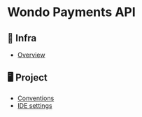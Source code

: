 # Wondo Payments API

## 🚀 Infra

- [Overview](/infra/docs/overview.md)

## 🖥 Project

- [Conventions](/project/docs/conventions.md)
- [IDE settings](/project/docs/ide-settings.md)

<!-- 

- Rama ejemplo
- usar subcarpetas dentro de capas DDD
- README
    - .vscode launch.json debugger
    - Convenciones
- Cliente de tests (Aarón & Dani) 

-->



